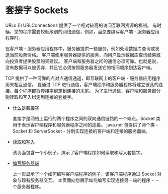 # 套接字 Sockets

URLs 和 URLConnections 提供了一个相对较高的访问互联网资源的机制。
有时候，您的程序需要较低级别的网络通信，例如，当您要编写客户端 - 服务器应用程序时。

在客户端 - 服务器应用程序中，服务器提供一些服务，例如处理数据库查询或发送当前股票价格。
客户端使用服务器提供的服务，向用户显示数据库查询结果或向投资者提供股票购买建议。
客户端和服务器之间的通信必须可靠。也就是说，没有数据可以被丢弃，并且它必须按照服务器发送它的相同顺序到达客户端。

TCP 提供了一种可靠的点对点通信通道，即互联网上的客户端 - 服务器应用程序用来相互通信。
要通过 TCP 进行通信，客户端程序和服务器程序将建立彼此的连接。每个程序都将套接字绑定到连接的末尾。
为了进行通信，客户端和服务器分别读取和写入绑定到连接的套接字。

- [什么是套接字](./definition.md)

    套接字是网络上运行的两个程序之间的双向通信链路的一个端点。Socket 类用于表示客户端程序和服务器程序之间的连接。
    java.net 包提供了两个类 - Socket 和 ServerSocket - 分别实现连接的客户端和连接的服务器端。

- [读取和写入](./readingWriting.md)

    该页面包含一个小例子，演示了客户端程序如何读取和写入套接字。

- [编写服务器端](./clientServer.md)

    上一页显示了一个如何编写客户端程序的例子，该客户端程序通过 Socket 对象与现有服务器交互。
    本页面向您展示如何编写实现连接另一端的程序 - 一个服务器程序。
